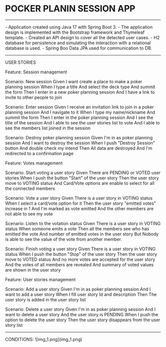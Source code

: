 # POCKER PLANIN SESSION APP
<hr>
- Application created using Java 17 with Spring Boot 3.			
- The application design is implemented with the Bootstrap framework and Thymeleaf template.
- Created an API design to cover all the detected user cases.
- H2 database for persistence and simulating the interaction with a relational database is used.
- Spring Boo Data JPA used for communication to DB.

<hr>

USER STORIES

Feature: Session management

Scenario: New session
Given I want create a place to make a poker planning session
When I type a title
And select the deck type
And summit the form
Then I enter in a new poker planning session
And I have a link to invite to other people to join

Scenario: Enter session
Given I receive an invitation link to join in a poker planning session
And I navigate to it
When I type my name/nickname
And summit the form
Then I enter in the poker planning session
And I see the title of the session
And I able to see the user stories list to vote
And I able to see the members list joined in the session

Scenario: Destroy poker planning session
Given I'm in as poker planning session
And I want to destroy the session
When I push "Destroy Session" button
And double check my intend
Then All data are destroyed
And I'm redirected to a confirmation page

Feature: Votes management

Scenario: Start voting a user story
Given There are PENDING or VOTED user stories
When I push the button "Start" of the user story
Then the user story move to VOTING status
And Card/Vote options are enable to select for all the connected members

Scenario: Vote a user story
Given There is a user story in VOTING status
When I select a card/vote option for it
Then the user story "emitted votes" increase in 1
And I'm marked as vote emitted
And the other members are not able to see my vote

Scenario: Listen to the votation status
Given There is a user story in VOTING status
When someone emits a vote
Then all the members see who has emitted the vote
And number of emitted votes in the user story
But Nobody is able to see the value of the vote from another member.

Scenario: Finish voting a user story
Given There is a user story in VOTING status
When I push the button "Stop" of the user story
Then the user story move to VOTED status
And no more votes are accepted for the user story
And the votes of all members are revealed
And summary of voted values are shown in the user story

Feature: User stories management

Scenario: Add a user story
Given I'm in as poker planning session
And I want to add a user story
When I fill user story Id and description
Then The user story is added in the user story list

Scenario: Delete a user story
Given I'm in as poker planning session
And I want to delete a user story
And the user story is PENDING
When I push the option to delete the user story
Then the user story disappears from the user story list





<hr>
CONDITIONS:
![img_1.png](img_1.png)